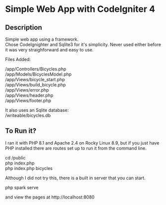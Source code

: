 # Simple Web App with CodeIgniter 4

## Description
Simple web app using a framework.  
Chose CodeIgnighter and Sqlite3 for it's simplicity. Never used either before it was very straighforward and easy to use.  
  
Files Added:  
  
/app/Controllers/Bicycles.php  
/app/Models/BicyclesModel.php    
/app/Views/bicycle_start.php  
/app/Views/build_bicycle.php  
/app/Views/error.php  
/app/Views/header.php  
/app/Views/footer.php  
  
It also uses an Sqlite database:  
/writeable/bicycles.db  

## To Run it?

I ran it with PHP 8.1 and Apache 2.4 on Rocky Linux 8.9, but if you just have PHP installed there are routes 
set up to run it from the command line.

cd /public  
php index.php  
php index.php bicycles  

Although I did not try this, there is a built in server that you can start.

php spark serve

and view the pages at http://localhost:8080

